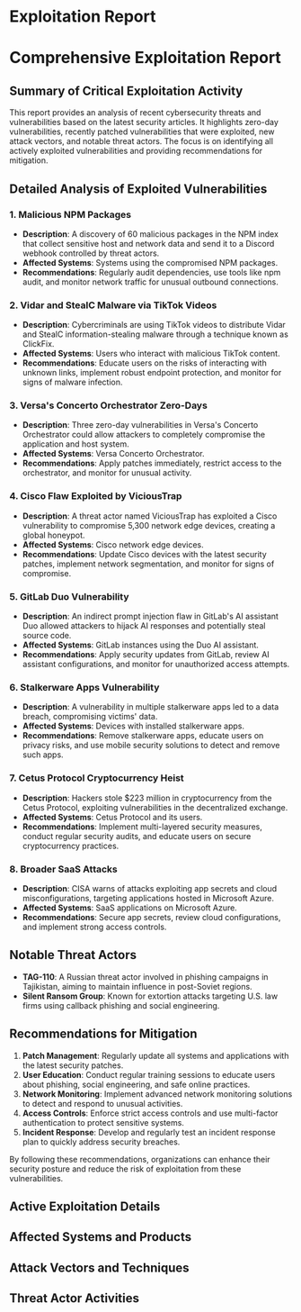 # Exploitation Report

# Comprehensive Exploitation Report

## Summary of Critical Exploitation Activity

This report provides an analysis of recent cybersecurity threats and vulnerabilities based on the latest security articles. It highlights zero-day vulnerabilities, recently patched vulnerabilities that were exploited, new attack vectors, and notable threat actors. The focus is on identifying all actively exploited vulnerabilities and providing recommendations for mitigation.

## Detailed Analysis of Exploited Vulnerabilities

### 1. **Malicious NPM Packages**
- **Description**: A discovery of 60 malicious packages in the NPM index that collect sensitive host and network data and send it to a Discord webhook controlled by threat actors.
- **Affected Systems**: Systems using the compromised NPM packages.
- **Recommendations**: Regularly audit dependencies, use tools like npm audit, and monitor network traffic for unusual outbound connections.

### 2. **Vidar and StealC Malware via TikTok Videos**
- **Description**: Cybercriminals are using TikTok videos to distribute Vidar and StealC information-stealing malware through a technique known as ClickFix.
- **Affected Systems**: Users who interact with malicious TikTok content.
- **Recommendations**: Educate users on the risks of interacting with unknown links, implement robust endpoint protection, and monitor for signs of malware infection.

### 3. **Versa's Concerto Orchestrator Zero-Days**
- **Description**: Three zero-day vulnerabilities in Versa's Concerto Orchestrator could allow attackers to completely compromise the application and host system.
- **Affected Systems**: Versa Concerto Orchestrator.
- **Recommendations**: Apply patches immediately, restrict access to the orchestrator, and monitor for unusual activity.

### 4. **Cisco Flaw Exploited by ViciousTrap**
- **Description**: A threat actor named ViciousTrap has exploited a Cisco vulnerability to compromise 5,300 network edge devices, creating a global honeypot.
- **Affected Systems**: Cisco network edge devices.
- **Recommendations**: Update Cisco devices with the latest security patches, implement network segmentation, and monitor for signs of compromise.

### 5. **GitLab Duo Vulnerability**
- **Description**: An indirect prompt injection flaw in GitLab's AI assistant Duo allowed attackers to hijack AI responses and potentially steal source code.
- **Affected Systems**: GitLab instances using the Duo AI assistant.
- **Recommendations**: Apply security updates from GitLab, review AI assistant configurations, and monitor for unauthorized access attempts.

### 6. **Stalkerware Apps Vulnerability**
- **Description**: A vulnerability in multiple stalkerware apps led to a data breach, compromising victims' data.
- **Affected Systems**: Devices with installed stalkerware apps.
- **Recommendations**: Remove stalkerware apps, educate users on privacy risks, and use mobile security solutions to detect and remove such apps.

### 7. **Cetus Protocol Cryptocurrency Heist**
- **Description**: Hackers stole $223 million in cryptocurrency from the Cetus Protocol, exploiting vulnerabilities in the decentralized exchange.
- **Affected Systems**: Cetus Protocol and its users.
- **Recommendations**: Implement multi-layered security measures, conduct regular security audits, and educate users on secure cryptocurrency practices.

### 8. **Broader SaaS Attacks**
- **Description**: CISA warns of attacks exploiting app secrets and cloud misconfigurations, targeting applications hosted in Microsoft Azure.
- **Affected Systems**: SaaS applications on Microsoft Azure.
- **Recommendations**: Secure app secrets, review cloud configurations, and implement strong access controls.

## Notable Threat Actors

- **TAG-110**: A Russian threat actor involved in phishing campaigns in Tajikistan, aiming to maintain influence in post-Soviet regions.
- **Silent Ransom Group**: Known for extortion attacks targeting U.S. law firms using callback phishing and social engineering.

## Recommendations for Mitigation

1. **Patch Management**: Regularly update all systems and applications with the latest security patches.
2. **User Education**: Conduct regular training sessions to educate users about phishing, social engineering, and safe online practices.
3. **Network Monitoring**: Implement advanced network monitoring solutions to detect and respond to unusual activities.
4. **Access Controls**: Enforce strict access controls and use multi-factor authentication to protect sensitive systems.
5. **Incident Response**: Develop and regularly test an incident response plan to quickly address security breaches.

By following these recommendations, organizations can enhance their security posture and reduce the risk of exploitation from these vulnerabilities.

## Active Exploitation Details



## Affected Systems and Products



## Attack Vectors and Techniques



## Threat Actor Activities

 